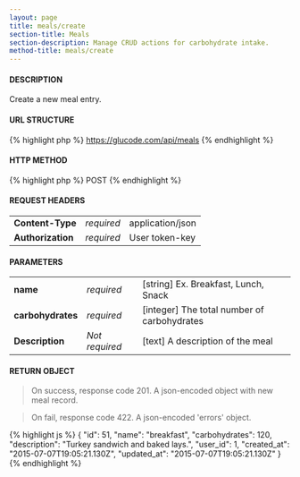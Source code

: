 ```yaml
---
layout: page
title: meals/create
section-title: Meals
section-description: Manage CRUD actions for carbohydrate intake.
method-title: meals/create
---
```


#### DESCRIPTION
<p class="message">Create a new meal entry.</p>

#### URL STRUCTURE
{% highlight php %}
https://glucode.com/api/meals
{% endhighlight %}

#### HTTP METHOD
{% highlight php %}
POST
{% endhighlight %}

#### REQUEST HEADERS
<table>
  <tbody>
    <tr>
      <td><strong>Content-Type</strong></td>
      <td><em>required</em></td>
      <td>application/json</td>
    </tr>
    <tr>
      <td><strong>Authorization</strong></td>
      <td><em>required</em></td>
      <td>User token-key</td>
    </tr>
  </tbody>
</table>

#### PARAMETERS
<table>
  <tbody>
    <tr>
      <td><strong>name</strong></td>
      <td><em>required</em></td>
      <td>[string] Ex. Breakfast, Lunch, Snack</td>
    </tr>
    <tr>
      <td><strong>carbohydrates</strong></td>
      <td><em>required</em></td>
      <td>[integer] The total number of carbohydrates</td>
    </tr>
    <tr>
      <td><strong>Description</strong></td>
      <td><em>Not required</em></td>
      <td>[text] A description of the meal</td>
    </tr>
  </tbody>
</table>

#### RETURN OBJECT
>On success, response code 201. A json-encoded object with new meal record.

>On fail, response code 422. A json-encoded 'errors' object.

{% highlight js %}
{
    "id": 51,
    "name": "breakfast",
    "carbohydrates": 120,
    "description": "Turkey sandwich and baked lays.",
    "user_id": 1,
    "created_at": "2015-07-07T19:05:21.130Z",
    "updated_at": "2015-07-07T19:05:21.130Z"
}
{% endhighlight %}
